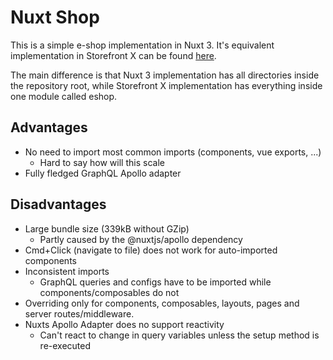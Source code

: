 # Nuxt Shop

This is a simple e-shop implementation in Nuxt 3.
It's equivalent implementation in Storefront X can be found [here](https://github.com/storefront-x/simple-shop-sfx).

The main difference is that Nuxt 3 implementation has all directories inside the repository root,
while Storefront X implementation has everything inside one module called eshop.

## Advantages

* No need to import most common imports (components, vue exports, ...)
  * Hard to say how will this scale
* Fully fledged GraphQL Apollo adapter

## Disadvantages

* Large bundle size (339kB without GZip)
  * Partly caused by the @nuxtjs/apollo dependency
* Cmd+Click (navigate to file) does not work for auto-imported components
* Inconsistent imports
  * GraphQL queries and configs have to be imported while components/composables do not
* Overriding only for components, composables, layouts, pages and server routes/middleware.
* Nuxts Apollo Adapter does no support reactivity
  * Can't react to change in query variables unless the setup method is re-executed
